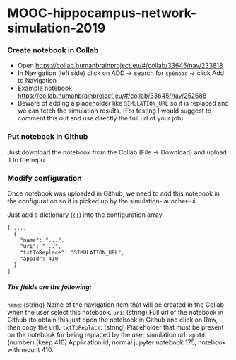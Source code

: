 # MOOC-hippocampus-network-simulation-2019

### Create notebook in Collab

- Open https://collab.humanbrainproject.eu/#/collab/33645/nav/233818
- In Navigation (left side) click on ADD -> search for `sp6mooc` -> click Add to Navigation
- Example notebook https://collab.humanbrainproject.eu/#/collab/33645/nav/252688
- Beware of adding a placeholder like `SIMULATION_URL` so it is replaced and we can fetch the simulation results. (For testing I would suggest to comment this out and use directly the full url of your job)

### Put notebook in Github

Just download the notebook from the Collab (File -> Download) and upload it to the repo.

### Modify configuration

Once notebook was uploaded in Github, we need to add this notebook in the configuration so it is picked up by the simulation-launcher-ui.

Just add a dictionary (`{}`) into the configuration array.

```
[ ...,
  {
​    "name": "...",
​    "uri": "...",
​    "txtToReplace": "SIMULATION_URL",
​    "appId": 410
  }
]
```

##### The fields are the following:
`name`: (string) Name of the navigation item that will be created in the Collab when the user select this notebook.
`uri`: (string) Full url of the notebook in Github (to obtain this just open the notebook in Github and click on Raw, then copy the url).
`txtToReplace`: (string) Placeholder that must be present on the notebook for being replaced by the user simulation url.
`appId`: (number) [keep 410] Application id, normal jupyter notebook 175, notebook with mount 410.
